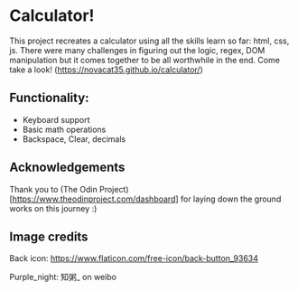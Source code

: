 # Calculator!
This project recreates a calculator using all the skills learn so far: html, css, js. There were many challenges in figuring out the logic, regex, DOM manipulation but it comes together to be all worthwhile in the end. Come take a look! (https://novacat35.github.io/calculator/)



## Functionality:
- Keyboard support
- Basic math operations
- Backspace, Clear, decimals

## Acknowledgements
Thank you to (The Odin Project)[https://www.theodinproject.com/dashboard] for laying down the ground works on this journey  :)

## Image credits
Back icon: https://www.flaticon.com/free-icon/back-button_93634

Purple_night: 知粥_ on weibo 